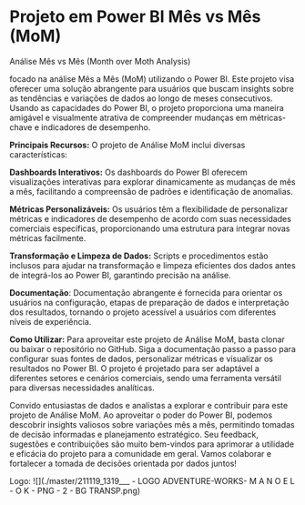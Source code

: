 # Projeto em Power BI Mês vs Mês (MoM)
Análise Mês vs Mês (Month over Moth Analysis)

focado na análise Mês a Mês (MoM) utilizando o Power BI. Este projeto visa oferecer uma solução abrangente para usuários que buscam insights sobre as tendências e variações de dados ao longo de meses consecutivos. Usando as capacidades do Power BI, o projeto proporciona uma maneira amigável e visualmente atrativa de compreender mudanças em métricas-chave e indicadores de desempenho.

**Principais Recursos:**
O projeto de Análise MoM inclui diversas características:

**Dashboards Interativos:** Os dashboards do Power BI oferecem visualizações interativas para explorar dinamicamente as mudanças de mês a mês, facilitando a compreensão de padrões e identificação de anomalias.

**Métricas Personalizáveis:** Os usuários têm a flexibilidade de personalizar métricas e indicadores de desempenho de acordo com suas necessidades comerciais específicas, proporcionando uma estrutura para integrar novas métricas facilmente.

**Transformação e Limpeza de Dados:** Scripts e procedimentos estão inclusos para ajudar na transformação e limpeza eficientes dos dados antes de integrá-los ao Power BI, garantindo precisão na análise.

**Documentação**: Documentação abrangente é fornecida para orientar os usuários na configuração, etapas de preparação de dados e interpretação dos resultados, tornando o projeto acessível a usuários com diferentes níveis de experiência.

**Como Utilizar:**
Para aproveitar este projeto de Análise MoM, basta clonar ou baixar o repositório no GitHub. Siga a documentação passo a passo para configurar suas fontes de dados, personalizar métricas e visualizar os resultados no Power BI. O projeto é projetado para ser adaptável a diferentes setores e cenários comerciais, sendo uma ferramenta versátil para diversas necessidades analíticas.

Convido entusiastas de dados e analistas a explorar e contribuir para este projeto de Análise MoM. Ao aproveitar o poder do Power BI, podemos descobrir insights valiosos sobre variações mês a mês, permitindo tomadas de decisão informadas e planejamento estratégico. Seu feedback, sugestões e contribuições são muito bem-vindos para aprimorar a utilidade e eficácia do projeto para a comunidade em geral. Vamos colaborar e fortalecer a tomada de decisões orientada por dados juntos!

Logo:
![](./master/211119_1319___ - LOGO ADVENTURE-WORKS- M A N O E L - O K - PNG - 2 - BG TRANSP.png)




